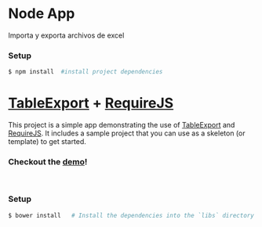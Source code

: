 # Node App

Importa y exporta archivos de excel

### Setup
```bash
$ npm install  #install project dependencies
```


# [TableExport](https://github.com/clarketm/TableExport) + [RequireJS](https://github.com/requirejs/requirejs)

This project is a simple app demonstrating the use of [TableExport](https://github.com/clarketm/TableExport) and [RequireJS](https://github.com/requirejs/requirejs). It includes a sample project that you can use as a skeleton (or template) to get started.

### Checkout the [demo](https://www.travismclarke.com/te_rjs_app/app.html)!
<br>

### Setup
```bash
$ bower install   # Install the dependencies into the `libs` directory
```
